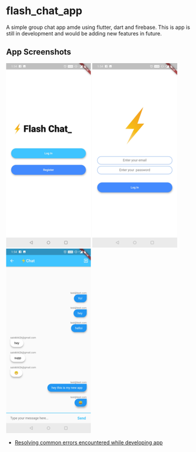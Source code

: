 # flash_chat_app

A simple group chat app amde using flutter, dart and firebase. This is app is still in development and would be adding new features in future.


## App Screenshots

<img src = "images/pic4.jpg" height=500>  <img src = "images/pic2.jpg" height=500> <img src = "images/pic3.jpg" height=500>



- [Resolving common errors encountered while developing app](https://blog.londonappbrewery.com/troubleshooting-firebase-x-flutter-a974b2645689)
